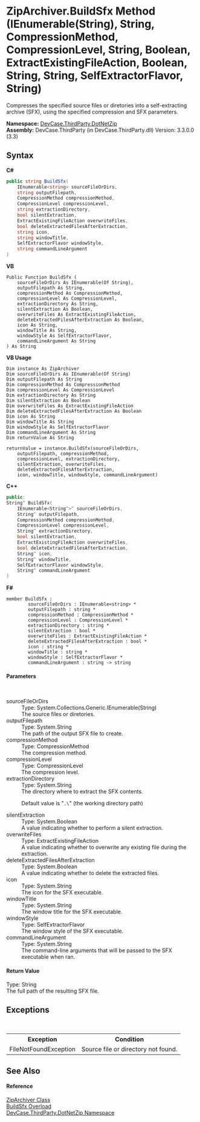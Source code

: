 # ZipArchiver.BuildSfx Method (IEnumerable(String), String, CompressionMethod, CompressionLevel, String, Boolean, ExtractExistingFileAction, Boolean, String, String, SelfExtractorFlavor, String)
 

Compresses the specified source files or diretories into a self-extracting archive (SFX), using the specified compression and SFX parameters.

**Namespace:**&nbsp;<a href="N_DevCase_ThirdParty_DotNetZip">DevCase.ThirdParty.DotNetZip</a><br />**Assembly:**&nbsp;DevCase.ThirdParty (in DevCase.ThirdParty.dll) Version: 3.3.0.0 (3.3)

## Syntax

**C#**<br />
``` C#
public string BuildSfx(
	IEnumerable<string> sourceFileOrDirs,
	string outputFilepath,
	CompressionMethod compressionMethod,
	CompressionLevel compressionLevel,
	string extractionDirectory,
	bool silentExtraction,
	ExtractExistingFileAction overwriteFiles,
	bool deleteExtractedFilesAfterExtraction,
	string icon,
	string windowTitle,
	SelfExtractorFlavor windowStyle,
	string commandLineArgument
)
```

**VB**<br />
``` VB
Public Function BuildSfx ( 
	sourceFileOrDirs As IEnumerable(Of String),
	outputFilepath As String,
	compressionMethod As CompressionMethod,
	compressionLevel As CompressionLevel,
	extractionDirectory As String,
	silentExtraction As Boolean,
	overwriteFiles As ExtractExistingFileAction,
	deleteExtractedFilesAfterExtraction As Boolean,
	icon As String,
	windowTitle As String,
	windowStyle As SelfExtractorFlavor,
	commandLineArgument As String
) As String
```

**VB Usage**<br />
``` VB Usage
Dim instance As ZipArchiver
Dim sourceFileOrDirs As IEnumerable(Of String)
Dim outputFilepath As String
Dim compressionMethod As CompressionMethod
Dim compressionLevel As CompressionLevel
Dim extractionDirectory As String
Dim silentExtraction As Boolean
Dim overwriteFiles As ExtractExistingFileAction
Dim deleteExtractedFilesAfterExtraction As Boolean
Dim icon As String
Dim windowTitle As String
Dim windowStyle As SelfExtractorFlavor
Dim commandLineArgument As String
Dim returnValue As String

returnValue = instance.BuildSfx(sourceFileOrDirs, 
	outputFilepath, compressionMethod, 
	compressionLevel, extractionDirectory, 
	silentExtraction, overwriteFiles, 
	deleteExtractedFilesAfterExtraction, 
	icon, windowTitle, windowStyle, commandLineArgument)
```

**C++**<br />
``` C++
public:
String^ BuildSfx(
	IEnumerable<String^>^ sourceFileOrDirs, 
	String^ outputFilepath, 
	CompressionMethod compressionMethod, 
	CompressionLevel compressionLevel, 
	String^ extractionDirectory, 
	bool silentExtraction, 
	ExtractExistingFileAction overwriteFiles, 
	bool deleteExtractedFilesAfterExtraction, 
	String^ icon, 
	String^ windowTitle, 
	SelfExtractorFlavor windowStyle, 
	String^ commandLineArgument
)
```

**F#**<br />
``` F#
member BuildSfx : 
        sourceFileOrDirs : IEnumerable<string> * 
        outputFilepath : string * 
        compressionMethod : CompressionMethod * 
        compressionLevel : CompressionLevel * 
        extractionDirectory : string * 
        silentExtraction : bool * 
        overwriteFiles : ExtractExistingFileAction * 
        deleteExtractedFilesAfterExtraction : bool * 
        icon : string * 
        windowTitle : string * 
        windowStyle : SelfExtractorFlavor * 
        commandLineArgument : string -> string 

```


#### Parameters
&nbsp;<dl><dt>sourceFileOrDirs</dt><dd>Type: System.Collections.Generic.IEnumerable(String)<br />The source files or diretories.</dd><dt>outputFilepath</dt><dd>Type: System.String<br />The path of the output SFX file to create.</dd><dt>compressionMethod</dt><dd>Type: CompressionMethod<br />The compression method.</dd><dt>compressionLevel</dt><dd>Type: CompressionLevel<br />The compression level.</dd><dt>extractionDirectory</dt><dd>Type: System.String<br />The directory where to extract the SFX contents. 

 Default value is "`.\`" (the working directory path)</dd><dt>silentExtraction</dt><dd>Type: System.Boolean<br />A value indicating whether to perform a silent extraction.</dd><dt>overwriteFiles</dt><dd>Type: ExtractExistingFileAction<br />A value indicating whether to overwrite any existing file during the extraction.</dd><dt>deleteExtractedFilesAfterExtraction</dt><dd>Type: System.Boolean<br />A value indicating whether to delete the extracted files.</dd><dt>icon</dt><dd>Type: System.String<br />The icon for the SFX executable.</dd><dt>windowTitle</dt><dd>Type: System.String<br />The window title for the SFX executable.</dd><dt>windowStyle</dt><dd>Type: SelfExtractorFlavor<br />The window style of the SFX executable.</dd><dt>commandLineArgument</dt><dd>Type: System.String<br />The command-line arguments that will be passed to the SFX executable when ran.</dd></dl>

#### Return Value
Type: String<br />The full path of the resulting SFX file.

## Exceptions
&nbsp;<table><tr><th>Exception</th><th>Condition</th></tr><tr><td>FileNotFoundException</td><td>Source file or directory not found.</td></tr></table>

## See Also


#### Reference
<a href="T_DevCase_ThirdParty_DotNetZip_ZipArchiver">ZipArchiver Class</a><br /><a href="Overload_DevCase_ThirdParty_DotNetZip_ZipArchiver_BuildSfx">BuildSfx Overload</a><br /><a href="N_DevCase_ThirdParty_DotNetZip">DevCase.ThirdParty.DotNetZip Namespace</a><br />
